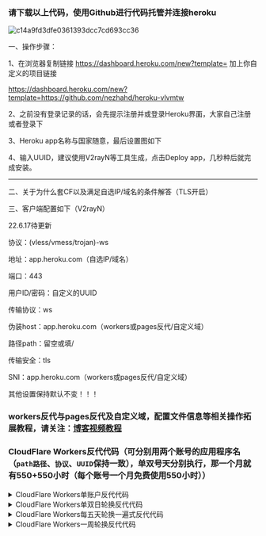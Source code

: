### 请下载以上代码，使用Github进行代码托管并连接heroku
![c14a9fd3dfe0361393dcc7cd693cc36](https://user-images.githubusercontent.com/107276912/173172932-142f6c9a-7f7f-424b-a178-aa43772a7511.png)

一、操作步骤：

1、在浏览器复制链接   https://dashboard.heroku.com/new?template= 加上你自定义的项目链接

https://dashboard.heroku.com/new?template=https://github.com/nezhahd/heroku-vlvmtw

2、之前没有登录记录的话，会先提示注册并或登录Heroku界面，大家自己注册或者登录下



3、Heroku app名称与国家随意，最后设置图如下



4、输入UUID，建议使用V2rayN等工具生成，点击Deploy app，几秒种后就完成安装。

-------------------------------------------------------------------------------------------

二、关于为什么套CF以及满足自选IP/域名的条件解答（TLS开启）



三、客户端配置如下（V2rayN）

22.6.17待更新

协议：(vless/vmess/trojan)-ws

地址：app.heroku.com（自选IP/域名）

端口：443

用户ID/密码：自定义的UUID

传输协议：ws

伪装host：app.heroku.com（workers或pages反代/自定义域）

路径path：留空或填/

传输安全：tls

SNI：app.heroku.com（workers或pages反代/自定义域）

其他设置保持默认不变！！！



### workers反代与pages反代及自定义域，配置文件信息等相关操作拓展教程，请关注：[博客视频教程](https://ygkkk.blogspot.com/2022/05/heroku-cloudflare-workers-pages.html)


### CloudFlare Workers反代代码（可分别用两个账号的应用程序名（`path路径`、`协议`、`UUID`保持一致），单双号天分别执行，那一个月就有550+550小时（每个账号一个月免费使用550小时））
<details>
<summary>CloudFlare Workers单账户反代代码</summary>

```js
addEventListener(
    "fetch",event => {
        let url=new URL(event.request.url);
        url.hostname="appname.herokuapp.com";
        let request=new Request(url,event.request);
        event. respondWith(
            fetch(request)
        )
    }
)
```
</details>

<details>
<summary>CloudFlare Workers单双日轮换反代代码</summary>

```js
const SingleDay = 'app0.herokuapp.com'
const DoubleDay = 'app1.herokuapp.com'
addEventListener(
    "fetch",event => {
    
        let nd = new Date();
        if (nd.getDate()%2) {
            host = SingleDay
        } else {
            host = DoubleDay
        }
        
        let url=new URL(event.request.url);
        url.hostname=host;
        let request=new Request(url,event.request);
        event. respondWith(
            fetch(request)
        )
    }
)
```
</details>

<details>
<summary>CloudFlare Workers每五天轮换一遍式反代代码</summary>

```js
const Day0 = 'app0.herokuapp.com'
const Day1 = 'app1.herokuapp.com'
const Day2 = 'app2.herokuapp.com'
const Day3 = 'app3.herokuapp.com'
const Day4 = 'app4.herokuapp.com'
addEventListener(
    "fetch",event => {
    
        let nd = new Date();
        let day = nd.getDate() % 5;
        if (day === 0) {
            host = Day0
        } else if (day === 1) {
            host = Day1
        } else if (day === 2) {
            host = Day2
        } else if (day === 3){
            host = Day3
        } else if (day === 4){
            host = Day4
        } else {
            host = Day1
        }
        
        let url=new URL(event.request.url);
        url.hostname=host;
        let request=new Request(url,event.request);
        event. respondWith(
            fetch(request)
        )
    }
)
```
</details>

<details>
<summary>CloudFlare Workers一周轮换反代代码</summary>

```js
const Day0 = 'app0.herokuapp.com'
const Day1 = 'app1.herokuapp.com'
const Day2 = 'app2.herokuapp.com'
const Day3 = 'app3.herokuapp.com'
const Day4 = 'app4.herokuapp.com'
const Day5 = 'app5.herokuapp.com'
const Day6 = 'app6.herokuapp.com'
addEventListener(
    "fetch",event => {
    
        let nd = new Date();
        let day = nd.getDay();
        if (day === 0) {
            host = Day0
        } else if (day === 1) {
            host = Day1
        } else if (day === 2) {
            host = Day2
        } else if (day === 3){
            host = Day3
        } else if (day === 4) {
            host = Day4
        } else if (day === 5) {
            host = Day5
        } else if (day === 6) {
            host = Day6
        } else {
            host = Day1
        }
        
        let url=new URL(event.request.url);
        url.hostname=host;
        let request=new Request(url,event.request);
        event. respondWith(
            fetch(request)
        )
    }
)
```
</details>
